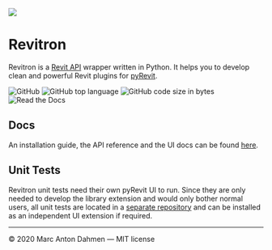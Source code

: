![](https://raw.githubusercontent.com/revitron/revitron/master/svg/revitron-readme.svg)

# Revitron

Revitron is a [Revit API](https://www.revitapidocs.com/) wrapper written in Python. It helps you to develop clean and powerful Revit plugins for [pyRevit](https://github.com/eirannejad/pyRevit). 

![GitHub](https://img.shields.io/github/license/revitron/revitron?color=222222)
![GitHub top language](https://img.shields.io/github/languages/top/revitron/revitron?color=222222)
![GitHub code size in bytes](https://img.shields.io/github/languages/code-size/revitron/revitron?color=222222)
![Read the Docs](https://img.shields.io/readthedocs/revitron?color=222222)

## Docs

An installation guide, the API reference and the UI docs can be found [here](https://revitron.readthedocs.io/en/latest/index.html).     

## Unit Tests

Revitron unit tests need their own pyRevit UI to run. Since they are only needed to develop the library extension and would only bother normal users, all unit tests are located in a [separate repository](https://github.com/revitron/revitron-tests) and can be installed as an independent UI extension if required.

---

&copy; 2020 Marc Anton Dahmen &mdash; MIT license